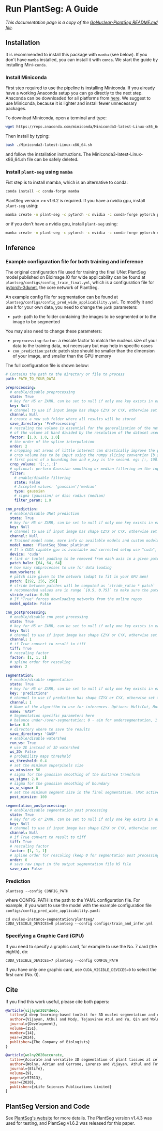 # Run PlantSeg: A Guide <!-- omit in toc -->

_This documentation page is a copy of the [GoNuclear-PlantSeg README.md file](https://github.com/kreshuklab/go-nuclear/blob/main/plantseg/README.md)._

## Installation

It is recommended to install this package with `mamba` (see below). If you don't have `mamba` installed, you can install it with `conda`. We start the guide by installing Mini-`conda`.

### Install Miniconda

First step required to use the pipeline is installing Miniconda. If you already have a working Anaconda setup you can go directly to the next step. Anaconda can be downloaded for all platforms from [here](https://www.anaconda.com/products/distribution). We suggest to use Miniconda, because it is lighter and install fewer unnecessary packages.

To download Miniconda, open a terminal and type:

```bash
wget https://repo.anaconda.com/miniconda/Miniconda3-latest-Linux-x86_64.sh
```

Then install by typing:

```bash
bash ./Miniconda3-latest-Linux-x86_64.sh
```

and follow the installation instructions. The Miniconda3-latest-Linux-x86_64.sh file can be safely deleted.

### Install `plant-seg` using `mamba`

Fist step is to install mamba, which is an alternative to conda:

```bash
conda install -c conda-forge mamba
```

PlantSeg version >= v1.6.2 is required. If you have a nvidia gpu, install `plant-seg` using:

```bash
mamba create -n plant-seg -c pytorch -c nvidia -c conda-forge pytorch pytorch-cuda=12.1 pyqt lcerrone::plantseg
```

or if you don't have a nvidia gpu, install `plant-seg` using:

```bash
mamba create -n plant-seg -c pytorch -c nvidia -c conda-forge pytorch cpuonly pyqt lcerrone::plantseg
```

## Inference

### Example configuration file for both training and inference

The original configuration file used for training the final UNet PlantSeg model published on Bioimage.IO for wide applicability can be found at `plantseg/configs/config_train_final.yml`, which is a configuration file for [pytorch-3dunet](https://github.com/wolny/pytorch-3dunet), the core network of PlantSeg.

An example config file for segmentation can be found at `plantseg/configs/config_pred_wide_applicability.yaml`. To modify it and use it for your own data, you need to change the `path` parameters:

- `path`: path to the folder containing the images to be segmented or to the image to be segmented

You may also need to change these parameters:

- `preprocessing:factor`: a rescale factor to match the nucleus size of your data to the training data, not necessary but may help in specific cases
- `cnn_prediction:patch`: patch size should be smaller than the dimension of your image, and smaller than the GPU memory

The full configuration file is shown below:

```yaml
# Contains the path to the directory or file to process
path: PATH_TO_YOUR_DATA

preprocessing:
  # enable/disable preprocessing
  state: True
  # key for H5 or ZARR, can be set to null if only one key exists in each file
  key: Null
  # channel to use if input image has shape CZYX or CYX, otherwise set to null
  channel: Null
  # create a new sub folder where all results will be stored
  save_directory: 'PreProcessing'
  # rescaling the volume is essential for the generalization of the networks. The rescaling factor can be computed as the resolution
  # of the volume at hand divided by the resolution of the dataset used in training. Be careful, if the difference is too large check for a different model.
  factor: [1.0, 1.0, 1.0]
  # the order of the spline interpolation
  order: 2
  # cropping out areas of little interest can drastically improve the performance of plantseg.
  # crop volume has to be input using the numpy slicing convention [b_z:e_z, b_x:e_x, b_y:e_y], where b_zxy is the
  # first point of a bounding box and e_zxy is the second. eg: [:, 100:500, 400:900]
  crop_volume: '[:,:,:]'
  # optional: perform Gaussian smoothing or median filtering on the input.
  filter:
    # enable/disable filtering
    state: False
    # Accepted values: 'gaussian'/'median'
    type: gaussian
    # sigma (gaussian) or disc radius (median)
    filter_param: 1.0

cnn_prediction:
  # enable/disable UNet prediction
  state: True
  # key for H5 or ZARR, can be set to null if only one key exists in each file; null is recommended if the previous steps has state True
  key: Null
  # channel to use if input image has shape CZYX or CYX, otherwise set to null; null is recommended if the previous steps has state True
  channel: Null
  # Trained model name, more info on available models and custom models in PlantSeg documentation
  model_name: 'PlantSeg_3Dnuc_platinum'
  # If a CUDA capable gpu is available and corrected setup use "cuda", if not you can use "cpu" for cpu only inference (slower)
  device: 'cuda'
  # (int or tuple) padding to be removed from each axis in a given patch in order to avoid checkerboard artifacts
  patch_halo: [64, 64, 64]
  # how many subprocesses to use for data loading
  num_workers: 8
  # patch size given to the network (adapt to fit in your GPU mem)
  patch: [192, 256, 256]
  # stride between patches will be computed as `stride_ratio * patch`
  # recommended values are in range `[0.5, 0.75]` to make sure the patches have enough overlap to get smooth prediction maps
  stride_ratio: 0.50
  # If "True" forces downloading networks from the online repos
  model_update: False

cnn_postprocessing:
  # enable/disable cnn post processing
  state: True
  # key for H5 or ZARR, can be set to null if only one key exists in each file; null is recommended if the previous steps has state True
  key: Null
  # channel to use if input image has shape CZYX or CYX, otherwise set to null; null is recommended if the previous steps has state True
  channel: 1
  # if True convert to result to tiff
  tiff: True
  # rescaling factor
  factor: [1, 1, 1]
  # spline order for rescaling
  order: 2

segmentation:
  # enable/disable segmentation
  state: True
  # key for H5 or ZARR, can be set to null if only one key exists in each file; null is recommended if the previous steps has state True
  key: 'predictions'
  # channel to use if prediction has shape CZYX or CYX, otherwise set to null; null is recommended if the previous steps has state True
  channel: 1
  # Name of the algorithm to use for inferences. Options: MultiCut, MutexWS, GASP, DtWatershed
  name: 'GASP'
  # Segmentation specific parameters here
  # balance under-/over-segmentation; 0 - aim for undersegmentation, 1 - aim for oversegmentation. (Not active for DtWatershed)
  beta: 0.5
  # directory where to save the results
  save_directory: 'GASP'
  # enable/disable watershed
  run_ws: True
  # use 2D instead of 3D watershed
  ws_2D: False
  # probability maps threshold
  ws_threshold: 0.4
  # set the minimum superpixels size
  ws_minsize: 50
  # sigma for the gaussian smoothing of the distance transform
  ws_sigma: 2.0
  # sigma for the gaussian smoothing of boundary
  ws_w_sigma: 0
  # set the minimum segment size in the final segmentation. (Not active for DtWatershed)
  post_minsize: 100

segmentation_postprocessing:
  # enable/disable segmentation post processing
  state: True
  # key for H5 or ZARR, can be set to null if only one key exists in each file; null is recommended if the previous steps has state True
  key: Null
  # channel to use if input image has shape CZYX or CYX, otherwise set to null; null is recommended if the previous steps has state True
  channel: Null
  # if True convert to result to tiff
  tiff: True
  # rescaling factor
  factor: [1, 1, 1]
  # spline order for rescaling (keep 0 for segmentation post processing
  order: 0
  # save raw input in the output segmentation file h5 file
  save_raw: False

```

### Prediction

```shell
plantseg --config CONFIG_PATH
```

where CONFIG_PATH is the path to the YAML configuration file. For example, if you want to use the model with the example configuration file `configs/config_pred_wide_applicability.yaml`:

```shell
cd ovules-instance-segmentation/plantseg/
CUDA_VISIBLE_DEVICES=0 plantseg --config configs/train_and_infer.yml
```

### Specifying a Graphic Card (GPU)

If you need to specify a graphic card, for example to use the No. 7 card (the eighth), do:

```shell
CUDA_VISIBLE_DEVICES=7 plantseg --config CONFIG_PATH
```

If you have only one graphic card, use `CUDA_VISIBLE_DEVICES=0` to select the first card (No. 0).

## Cite

If you find this work useful, please cite both papers:

```bibtex
@article{vijayan2024deep,
  title={A deep learning-based toolkit for 3D nuclei segmentation and quantitative analysis in cellular and tissue context},
  author={Vijayan, Athul and Mody, Tejasvinee Atul and Yu, Qin and Wolny, Adrian and Cerrone, Lorenzo and Strauss, Soeren and Tsiantis, Miltos and Smith, Richard S and Hamprecht, Fred A and Kreshuk, Anna and others},
  journal={Development},
  volume={151},
  number={14},
  year={2024},
  publisher={The Company of Biologists}
}

@article{wolny2020accurate,
  title={Accurate and versatile 3D segmentation of plant tissues at cellular resolution},
  author={Wolny, Adrian and Cerrone, Lorenzo and Vijayan, Athul and Tofanelli, Rachele and Barro, Amaya Vilches and Louveaux, Marion and Wenzl, Christian and Strauss, S{\"o}ren and Wilson-S{\'a}nchez, David and Lymbouridou, Rena and others},
  journal={Elife},
  volume={9},
  pages={e57613},
  year={2020},
  publisher={eLife Sciences Publications Limited}
}
```

## PlantSeg Version and Code

See [PlantSeg's website](https://github.com/hci-unihd/plant-seg) for more details. The PlantSeg version v1.4.3 was used for testing, and PlantSeg v1.6.2 was released for this paper.
